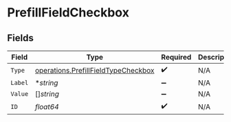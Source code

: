 # PrefillFieldCheckbox


## Fields

| Field                                                                                      | Type                                                                                       | Required                                                                                   | Description                                                                                |
| ------------------------------------------------------------------------------------------ | ------------------------------------------------------------------------------------------ | ------------------------------------------------------------------------------------------ | ------------------------------------------------------------------------------------------ |
| `Type`                                                                                     | [operations.PrefillFieldTypeCheckbox](../../models/operations/prefillfieldtypecheckbox.md) | :heavy_check_mark:                                                                         | N/A                                                                                        |
| `Label`                                                                                    | **string*                                                                                  | :heavy_minus_sign:                                                                         | N/A                                                                                        |
| `Value`                                                                                    | []*string*                                                                                 | :heavy_minus_sign:                                                                         | N/A                                                                                        |
| `ID`                                                                                       | *float64*                                                                                  | :heavy_check_mark:                                                                         | N/A                                                                                        |